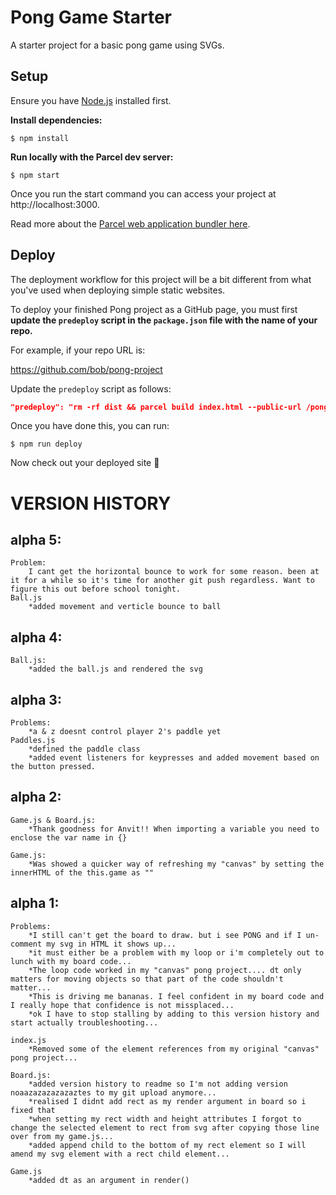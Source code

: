 # Pong Game Starter

A starter project for a basic pong game using SVGs.

## Setup

Ensure you have [Node.js](https://nodejs.org/en/) installed first.

**Install dependencies:**

`$ npm install`

**Run locally with the Parcel dev server:**

`$ npm start`

Once you run the start command you can access your project at http://localhost:3000.

Read more about the [Parcel web application bundler here](https://parceljs.org/).

## Deploy

The deployment workflow for this project will be a bit different from what you've used when deploying simple static websites.

To deploy your finished Pong project as a GitHub page, you must first **update the `predeploy` script in the `package.json` file with the name of your repo.**

For example, if your repo URL is:

https://github.com/bob/pong-project

Update the `predeploy` script as follows:

```json
"predeploy": "rm -rf dist && parcel build index.html --public-url /pong-project",
```

Once you have done this, you can run:

`$ npm run deploy`

Now check out your deployed site 🙂


# VERSION HISTORY
## alpha 5:
    
    Problem:
        I cant get the horizontal bounce to work for some reason. been at it for a while so it's time for another git push regardless. Want to figure this out before school tonight.
    Ball.js
        *added movement and verticle bounce to ball

## alpha 4:
    
    Ball.js:
        *added the ball.js and rendered the svg

## alpha 3:
    
    Problems:
        *a & z doesnt control player 2's paddle yet
    Paddles.js
        *defined the paddle class
        *added event listeners for keypresses and added movement based on the button pressed.

## alpha 2:

    Game.js & Board.js:
        *Thank goodness for Anvit!! When importing a variable you need to enclose the var name in {}
    
    Game.js:
        *Was showed a quicker way of refreshing my "canvas" by setting the innerHTML of the this.game as ""

## alpha 1:
    
    Problems:
        *I still can't get the board to draw. but i see PONG and if I un-comment my svg in HTML it shows up...
        *it must either be a problem with my loop or i'm completely out to lunch with my board code...
        *The loop code worked in my "canvas" pong project.... dt only matters for moving objects so that part of the code shouldn't matter...
        *This is driving me bananas. I feel confident in my board code and I really hope that confidence is not missplaced...
        *ok I have to stop stalling by adding to this version history and start actually troubleshooting...

    index.js
        *Removed some of the element references from my original "canvas" pong project...
                
    Board.js:
        *added version history to readme so I'm not adding version noaazazazazazaztes to my git upload anymore...
        *realised I didnt add rect as my render argument in board so i fixed that
        *when setting my rect width and height attributes I forgot to change the selected element to rect from svg after copying those line over from my game.js...
        *added append child to the bottom of my rect element so I will amend my svg element with a rect child element...

    Game.js
        *added dt as an argument in render()